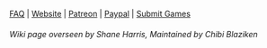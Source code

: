 [FAQ](https://github.com/the-expanse/SideQuest/wiki/FAQ) |
[Website](https://sidequestvr.com) |
[Patreon](https://www.patreon.com/TheExpanseVR) |
[Paypal](https://www.paypal.com/cgi-bin/webscr?cmd=_s-xclick&hosted_button_id=744A6C394Q8JG&source=url) |
[Submit Games](https://github.com/the-expanse/SideQuest/wiki/Submit-Games)


###### Wiki page overseen by Shane Harris, Maintained by Chibi Blaziken